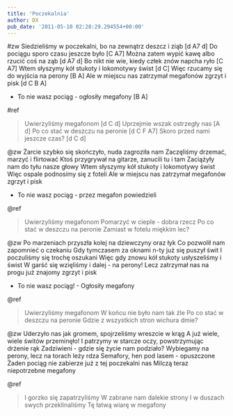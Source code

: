 ```yaml
---
title: 'Poczekalnia'
author: DX
pub_date: '2011-05-10 02:28:29.294554+00:00'
---
```


#zw
Siedzieliśmy w poczekalni, bo na zewnątrz deszcz i ziąb [d A7 d]
Do pociągu sporo czasu jeszcze było [C A7]
Można zatem wypić kawę albo rzucić coś na ząb [d A7 d]
Bo nikt nie wie, kiedy człek znów napcha ryło [C A7]
Wtem słyszymy kół stukoty i lokomotywy świst [d C]
Więc rzucamy się do wyjścia na perony [B A]
Ale w miejscu nas zatrzymał megafonów zgrzyt i pisk [d C B A]
- To nie wasz pociąg - ogłosiły megafony [B A]

#ref
>Uwierzyliśmy megafonom [d C d]
>Uprzejmie wszak ostrzegły nas [A d]
>Po co stać w deszczu na peronie [d C F A7]
>Skoro przed nami jeszcze czas? [d C d]

@zw
Żarcie szybko się skończyło, nuda zagroziła nam
Zaczęliśmy drzemać, marzyć i flirtować
Ktoś przygrywał na gitarze, zanucili tu i tam
Zaciążyły nam do tyłu nasze głowy
Wtem słyszymy kół stukoty i lokomotywy świst
Więc ospale podnosimy się z foteli
Ale w miejscu nas zatrzymał megafonów zgrzyt i pisk
- To nie wasz pociąg - przez megafon powiedzieli

@ref
>Uwierzyliśmy megafonom
>Pomarzyć w cieple - dobra rzecz
>Po co stać w deszczu na peronie
>Zamiast w fotelu miękkim lec?

@zw
Po marzeniach przyszła kolej na dziewczyny oraz łyk
Co pozwolił nam zapomnieć o czekaniu
Gdy tymczasem za oknami n-ty już się puszył świt
I poczuliśmy się trochę oszukani
Więc gdy znowu kół stukoty usłyszeliśmy i świst 
W garść się wzięliśmy i dalej - na perony!
Lecz zatrzymał nas na progu już znajomy zgrzyt i pisk
- To nie wasz pociąg! - Ogłosiły megafony

@ref
>Uwierzyliśmy megafonom
>W końcu nie było nam tak źle
>Po co stać w deszczu na peronie
>Gdzie z wszystkich stron wichura dmie?

@zw
Uderzyło nas jak gromem, spojrzeliśmy wreszcie w krąg
A już wiele, wiele świtów przeminęło!
I patrzymy w starcze oczy, powstrzymując drżenie rąk
Zadziwieni - gdzie się życie nam podziało?
Wybiegamy na perony, lecz na torach leży rdza
Semafory, hen pod lasem - opuszczone
Żaden pociąg nie zabierze już z tej poczekalni nas
Milczą teraz niepotrzebne megafony

@ref
>I gorzko się zapatrzyliśmy
>W zabrane nam dalekie strony
>I w duszach swych przeklinaliśmy
>Tę łatwą wiarę w megafony
